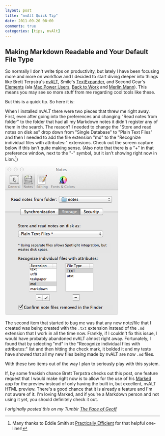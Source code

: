 ```yaml
---
layout: post
title: "nvAlt Quick Tip"
date: 2011-09-20 08:00
comments: true
categories: [tips, nvAlt]
---
```


## Making Markdown Readable and Your Default File Type

So normally I don't write tips on productivity, but lately I have been
focusing more and more on workflow and I decided to start diving deeper
into things like Brett Terpstra's
[nvALT](http://brettterpstra.com/project/nvalt/), Smile's
[TextExpander](http://www.smilesoftware.com/TextExpander/), and Second
Gear's [Elements](http://www.secondgearsoftware.com/elements/) (ala [Mac
Power Users](http://macpowerusers.com/), [Back to
Work](http://5by5.tv/b2w) and [Merlin
Mann](http://www.merlinmann.com/)). This means you may see so more stuff
from me regarding cool tools like these.

But this is a quick tip. So here it is:

When I installed nvALT there were two pieces that threw me right away.
First, even after going into the preferences and changing "Read notes
from folder" to the folder that had all my Markdown notes it didn't
register any of them in the search.  The reason? I needed to change the
"Store and read notes on disk as" drop down from "Single Database" to
"Plain Text Files" and then I needed to add the file extension "md" to
the "Recognize individual files with attributes:" extensions. Check out
the screen capture below if this isn't quite making sense. (Also note
that there is a "+" in that preference window, next to the "-" symbol,
but it isn't showing right now in Lion.[^pe])

![](../images/nvALT-quick-tip-01.png)

The second item that started to bug me was that any new note/file that I
created was being created with the `.txt` extension instead of the `.md`
extension that I work in all the time now. Frankly, if I couldn't fix
this issue, I would have probably abandoned nvALT almost right away.
Fortunately, I found that by selecting "md" in the "Recognize individual
files with attributes:" list and then hitting the check mark, it bolded
it and my tests have showed that all my new files being made by nvALT
are now `.md` files.

With these two items out of the way I plan to seriously play with this
system.

If, by some freakish chance Brett Terpstra checks out this post, one
feature request that I would make right now is to allow for the use of
his [Marked](http://markedapp.com/) app for the preview instead of only
having the built in, but excellent, nvALT HTML preview. There's a good
chance that it is already a feature and I'm not aware of it. I'm loving
Marked, and if you're a Markdown person and not using it yet, you should
definitely check it out.

_I originally posted this on my Tumblr [The Face of Geoff](http://faceofgeoff.com/post/9665888623/nvalt-quick-tip-making-markdown-readable-and-your)_

[^pe]:Many thanks to Eddie Smith at [Practically Efficient](http://www.practicallyefficient.com/2011/08/02/1l-byword-nvalt-simplenote/) for that helpful one-liner!
